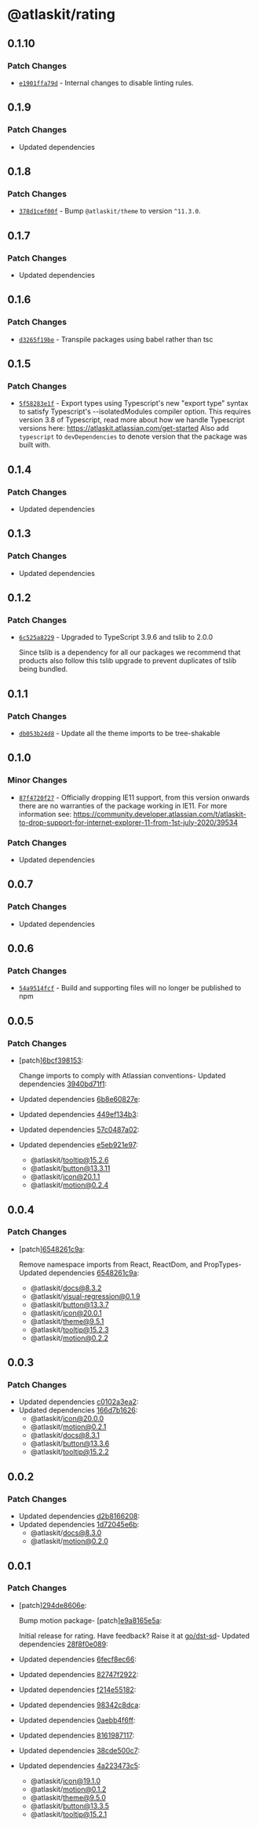 # @atlaskit/rating

## 0.1.10

### Patch Changes

- [`e1901ffa79d`](https://bitbucket.org/atlassian/atlassian-frontend/commits/e1901ffa79d) - Internal changes to disable linting rules.

## 0.1.9

### Patch Changes

- Updated dependencies

## 0.1.8

### Patch Changes

- [`378d1cef00f`](https://bitbucket.org/atlassian/atlassian-frontend/commits/378d1cef00f) - Bump `@atlaskit/theme` to version `^11.3.0`.

## 0.1.7

### Patch Changes

- Updated dependencies

## 0.1.6

### Patch Changes

- [`d3265f19be`](https://bitbucket.org/atlassian/atlassian-frontend/commits/d3265f19be) - Transpile packages using babel rather than tsc

## 0.1.5

### Patch Changes

- [`5f58283e1f`](https://bitbucket.org/atlassian/atlassian-frontend/commits/5f58283e1f) - Export types using Typescript's new "export type" syntax to satisfy Typescript's --isolatedModules compiler option.
  This requires version 3.8 of Typescript, read more about how we handle Typescript versions here: https://atlaskit.atlassian.com/get-started
  Also add `typescript` to `devDependencies` to denote version that the package was built with.

## 0.1.4

### Patch Changes

- Updated dependencies

## 0.1.3

### Patch Changes

- Updated dependencies

## 0.1.2

### Patch Changes

- [`6c525a8229`](https://bitbucket.org/atlassian/atlassian-frontend/commits/6c525a8229) - Upgraded to TypeScript 3.9.6 and tslib to 2.0.0

  Since tslib is a dependency for all our packages we recommend that products also follow this tslib upgrade
  to prevent duplicates of tslib being bundled.

## 0.1.1

### Patch Changes

- [`db053b24d8`](https://bitbucket.org/atlassian/atlassian-frontend/commits/db053b24d8) - Update all the theme imports to be tree-shakable

## 0.1.0

### Minor Changes

- [`87f4720f27`](https://bitbucket.org/atlassian/atlassian-frontend/commits/87f4720f27) - Officially dropping IE11 support, from this version onwards there are no warranties of the package working in IE11.
  For more information see: https://community.developer.atlassian.com/t/atlaskit-to-drop-support-for-internet-explorer-11-from-1st-july-2020/39534

### Patch Changes

- Updated dependencies

## 0.0.7

### Patch Changes

- Updated dependencies

## 0.0.6

### Patch Changes

- [`54a9514fcf`](https://bitbucket.org/atlassian/atlassian-frontend/commits/54a9514fcf) - Build and supporting files will no longer be published to npm

## 0.0.5

### Patch Changes

- [patch][6bcf398153](https://bitbucket.org/atlassian/atlassian-frontend/commits/6bcf398153):

  Change imports to comply with Atlassian conventions- Updated dependencies [3940bd71f1](https://bitbucket.org/atlassian/atlassian-frontend/commits/3940bd71f1):

- Updated dependencies [6b8e60827e](https://bitbucket.org/atlassian/atlassian-frontend/commits/6b8e60827e):
- Updated dependencies [449ef134b3](https://bitbucket.org/atlassian/atlassian-frontend/commits/449ef134b3):
- Updated dependencies [57c0487a02](https://bitbucket.org/atlassian/atlassian-frontend/commits/57c0487a02):
- Updated dependencies [e5eb921e97](https://bitbucket.org/atlassian/atlassian-frontend/commits/e5eb921e97):
  - @atlaskit/tooltip@15.2.6
  - @atlaskit/button@13.3.11
  - @atlaskit/icon@20.1.1
  - @atlaskit/motion@0.2.4

## 0.0.4

### Patch Changes

- [patch][6548261c9a](https://bitbucket.org/atlassian/atlassian-frontend/commits/6548261c9a):

  Remove namespace imports from React, ReactDom, and PropTypes- Updated dependencies [6548261c9a](https://bitbucket.org/atlassian/atlassian-frontend/commits/6548261c9a):

  - @atlaskit/docs@8.3.2
  - @atlaskit/visual-regression@0.1.9
  - @atlaskit/button@13.3.7
  - @atlaskit/icon@20.0.1
  - @atlaskit/theme@9.5.1
  - @atlaskit/tooltip@15.2.3
  - @atlaskit/motion@0.2.2

## 0.0.3

### Patch Changes

- Updated dependencies [c0102a3ea2](https://bitbucket.org/atlassian/atlassian-frontend/commits/c0102a3ea2):
- Updated dependencies [166d7b1626](https://bitbucket.org/atlassian/atlassian-frontend/commits/166d7b1626):
  - @atlaskit/icon@20.0.0
  - @atlaskit/motion@0.2.1
  - @atlaskit/docs@8.3.1
  - @atlaskit/button@13.3.6
  - @atlaskit/tooltip@15.2.2

## 0.0.2

### Patch Changes

- Updated dependencies [d2b8166208](https://bitbucket.org/atlassian/atlassian-frontend/commits/d2b8166208):
- Updated dependencies [1d72045e6b](https://bitbucket.org/atlassian/atlassian-frontend/commits/1d72045e6b):
  - @atlaskit/docs@8.3.0
  - @atlaskit/motion@0.2.0

## 0.0.1

### Patch Changes

- [patch][294de8606e](https://bitbucket.org/atlassian/atlassian-frontend/commits/294de8606e):

  Bump motion package- [patch][e9a8165e5a](https://bitbucket.org/atlassian/atlassian-frontend/commits/e9a8165e5a):

  Initial release for rating. Have feedback? Raise it at [go/dst-sd](http://go/dst-sd)- Updated dependencies [28f8f0e089](https://bitbucket.org/atlassian/atlassian-frontend/commits/28f8f0e089):

- Updated dependencies [6fecf8ec66](https://bitbucket.org/atlassian/atlassian-frontend/commits/6fecf8ec66):
- Updated dependencies [82747f2922](https://bitbucket.org/atlassian/atlassian-frontend/commits/82747f2922):
- Updated dependencies [f214e55182](https://bitbucket.org/atlassian/atlassian-frontend/commits/f214e55182):
- Updated dependencies [98342c8dca](https://bitbucket.org/atlassian/atlassian-frontend/commits/98342c8dca):
- Updated dependencies [0aebb4f6ff](https://bitbucket.org/atlassian/atlassian-frontend/commits/0aebb4f6ff):
- Updated dependencies [8161987117](https://bitbucket.org/atlassian/atlassian-frontend/commits/8161987117):
- Updated dependencies [38cde500c7](https://bitbucket.org/atlassian/atlassian-frontend/commits/38cde500c7):
- Updated dependencies [4a223473c5](https://bitbucket.org/atlassian/atlassian-frontend/commits/4a223473c5):
  - @atlaskit/icon@19.1.0
  - @atlaskit/motion@0.1.2
  - @atlaskit/theme@9.5.0
  - @atlaskit/button@13.3.5
  - @atlaskit/tooltip@15.2.1
